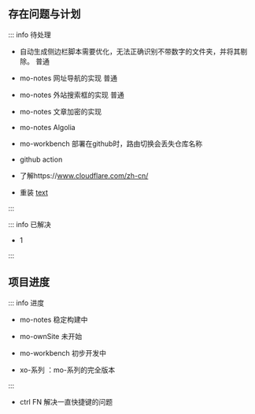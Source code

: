 ## 存在问题与计划

::: info 待处理

- 自动生成侧边栏脚本需要优化，无法正确识别不带数字的文件夹，并将其剔除。 <Badge type='info'>普通</Badge>

- mo-notes 网址导航的实现  <Badge type='info'>普通</Badge>

- mo-notes 外站搜索框的实现  <Badge type='info'>普通</Badge>

- mo-notes 文章加密的实现

- mo-notes Algolia 

- mo-workbench 部署在github时，路由切换会丢失仓库名称

- github action 

- 了解https://www.cloudflare.com/zh-cn/

- 重装 [text](/articles/temp/000%20电脑重装指引.md)

:::

::: info 已解决

- 1

:::





## 项目进度

::: info  <Badge type='info'>进度</Badge>

- mo-notes <Badge type='info'>稳定构建中</Badge>
- mo-ownSite <Badge type='danger'>未开始</Badge>
- mo-workbench <Badge type='warning'>初步开发中</Badge>

- xo-系列  ：mo-系列的完全版本

:::


- ctrl FN  解决一直快捷键的问题